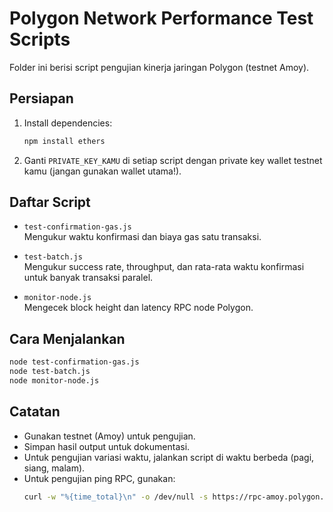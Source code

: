 # Polygon Network Performance Test Scripts

Folder ini berisi script pengujian kinerja jaringan Polygon (testnet Amoy).

## Persiapan
1. Install dependencies:
   ```bash
   npm install ethers
   ```
2. Ganti `PRIVATE_KEY_KAMU` di setiap script dengan private key wallet testnet kamu (jangan gunakan wallet utama!).

## Daftar Script

- `test-confirmation-gas.js`  
  Mengukur waktu konfirmasi dan biaya gas satu transaksi.
  
- `test-batch.js`  
  Mengukur success rate, throughput, dan rata-rata waktu konfirmasi untuk banyak transaksi paralel.
  
- `monitor-node.js`  
  Mengecek block height dan latency RPC node Polygon.

## Cara Menjalankan

```bash
node test-confirmation-gas.js
node test-batch.js
node monitor-node.js
```

## Catatan
- Gunakan testnet (Amoy) untuk pengujian.
- Simpan hasil output untuk dokumentasi.
- Untuk pengujian variasi waktu, jalankan script di waktu berbeda (pagi, siang, malam).
- Untuk pengujian ping RPC, gunakan:
  ```bash
  curl -w "%{time_total}\n" -o /dev/null -s https://rpc-amoy.polygon.technology
  ``` 